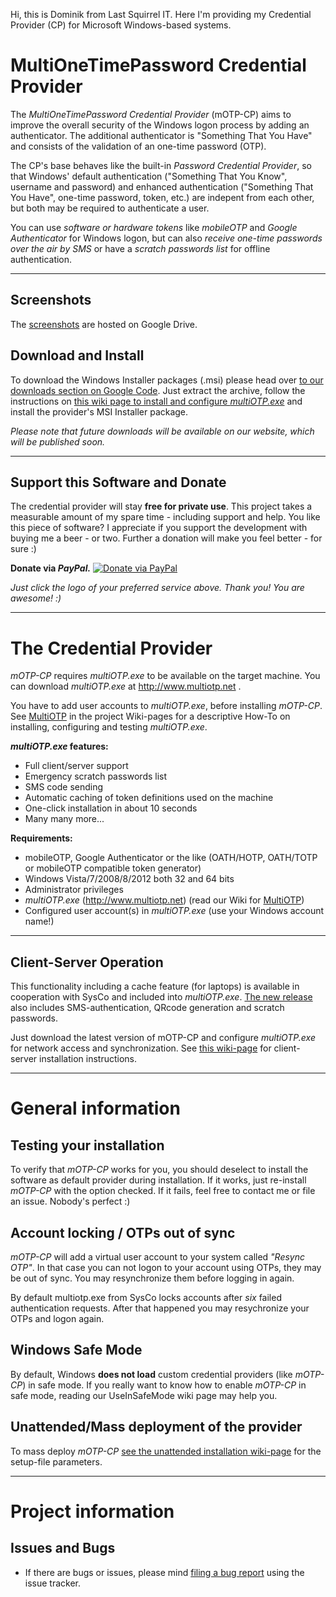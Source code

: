 Hi, this is Dominik from Last Squirrel IT. Here I'm providing my Credential Provider (CP) for Microsoft Windows-based systems.

MultiOneTimePassword Credential Provider
========================================

The *MultiOneTimePassword Credential Provider* (mOTP-CP) aims to improve the overall security of the Windows logon process by adding an authenticator. The additional authenticator is "Something That You Have" and consists of the validation of an one-time password (OTP).

The CP's base behaves like the built-in *Password Credential Provider*, so that Windows' default authentication ("Something That You Know", username and password) and enhanced authentication ("Something That You Have", one-time password, token, etc.) are indepent from each other, but both may be required to authenticate a user.

You can use *software or hardware tokens* like *mobileOTP* and *Google Authenticator* for Windows logon, but can also *receive one-time passwords over the air by SMS* or have a *scratch passwords list* for offline authentication.


----


Screenshots
-----------

The [screenshots](http://tinyurl.com/mOTP-Screenshots) are hosted on Google Drive.


Download and Install
--------------------

To download the Windows Installer packages (.msi) please head over [to our downloads section on Google Code](https://code.google.com/p/multi-one-time-password--credential-provider/downloads/list). Just extract the archive, follow the instructions on [this wiki page to install and configure *multiOTP.exe*](https://github.com/LastSquirrelIT/MultiOneTimePassword-CredentialProvider/wiki/MultiOTP) and install the provider's MSI Installer package.

*Please note that future downloads will be available on our website, which will be published soon.*


----


Support this Software and Donate
--------------------------------

The credential provider will stay **free for private use**. This project takes a measurable amount of my spare time - including support and help. You like this piece of software? I appreciate if you support the development with buying me a beer - or two. Further a donation will make you feel better - for sure :)


**Donate via *PayPal.*** [![Donate via PayPal][4]][3]
<!--
Or send a micro donation via *Flattr.* [![Flattr this][2]][1] ***NOT WORKING NOW***
//-->

*Just click the logo of your preferred service above. Thank you! You are awesome! :)*

[1]: http://flattr.com/thing/
[2]: http://api.flattr.com/button/button-static-50x60.png
[3]: https://www.paypal.com/cgi-bin/webscr?cmd=_s-xclick&hosted_button_id=P4L7UBSP57WW4
[4]: https://www.paypalobjects.com/webstatic/de_DE/i/de-pp-logo-100px.png


----


The Credential Provider
=======================

*mOTP-CP* requires *multiOTP.exe* to be available on the target machine. You can download *multiOTP.exe* at http://www.multiotp.net .

You have to add user accounts to *multiOTP.exe*, before installing *mOTP-CP*. See [MultiOTP](https://github.com/LastSquirrelIT/MultiOneTimePassword-CredentialProvider/wiki/MultiOTP) in the project Wiki-pages for a descriptive How-To on installing, configuring and testing *multiOTP.exe*.

***multiOTP.exe* features:**
 - Full client/server support
 - Emergency scratch passwords list
 - SMS code sending
 - Automatic caching of token definitions used on the machine
 - One-click installation in about 10 seconds
 - Many many more...

**Requirements:**
 - mobileOTP, Google Authenticator or the like (OATH/HOTP, OATH/TOTP or mobileOTP compatible token generator)
 - Windows Vista/7/2008/8/2012 both 32 and 64 bits
 - Administrator privileges
 - *multiOTP.exe* (http://www.multiotp.net) (read our Wiki for [MultiOTP](https://github.com/LastSquirrelIT/MultiOneTimePassword-CredentialProvider/wiki/MultiOTP))
 - Configured user account(s) in *multiOTP.exe* (use your Windows account name!)

 
----


Client-Server Operation
-----------------------

This functionality including a cache feature (for laptops) is available in cooperation with SysCo and included into *multiOTP.exe*. [The new release](ttp://www.multiotp.net/website/index.php?language=en) also includes SMS-authentication, QRcode generation and scratch passwords.

Just download the latest version of mOTP-CP and configure *multiOTP.exe* for network access and synchronization. See [this wiki-page](https://github.com/LastSquirrelIT/MultiOneTimePassword-CredentialProvider/wiki/MultiOTPClientServerSetUp) for client-server installation instructions.


----


General information
===================
Testing your installation
-------------------------
To verify that *mOTP-CP* works for you, you should deselect to install the software as default provider during installation. If it works, just re-install *mOTP-CP* with the option checked. If it fails, feel free to contact me or file an issue. Nobody's perfect  :)

Account locking / OTPs out of sync
----------------------------------

*mOTP-CP* will add a virtual user account to your system called *"Resync OTP"*.
In that case you can not logon to your account using OTPs, they may be out of sync. You may resynchronize them before logging in again.

By default multiotp.exe from SysCo locks accounts after *six* failed authentication requests. After that happened you may resychronize your OTPs and logon again.

Windows Safe Mode
-----------------

By default, Windows **does not load** custom credential providers (like *mOTP-CP*) in safe mode.
If you really want to know how to enable *mOTP-CP* in safe mode, reading our UseInSafeMode wiki page may help you.

Unattended/Mass deployment of the provider
------------------------------------------

To mass deploy *mOTP-CP* [see the unattended installation wiki-page](https://github.com/LastSquirrelIT/MultiOneTimePassword-CredentialProvider/wiki/UnattendedInstallation) for the setup-file parameters.


----


Project information
===================
Issues and Bugs
---------------
 - If there are bugs or issues, please mind [filing a bug report](https://github.com/LastSquirrelIT/MultiOneTimePassword-CredentialProvider/issues) using the issue tracker.